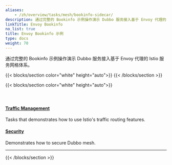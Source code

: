 ```yaml
---
aliases:
    - /zh/overview/tasks/mesh/bookinfo-sidecar/
description: 通过完整的 Bookinfo 示例操作演示 Dubbo 服务接入基于 Envoy 代理的 Istio 服务网格体系。
linkTitle: Envoy Bookinfo
no_list: true
title: Envoy Bookinfo 示例
type: docs
weight: 70
---
```




通过完整的 Bookinfo 示例操作演示 Dubbo 服务接入基于 Envoy 代理的 Istio 服务网格体系。

{{< blocks/section color="white" height="auto">}}
{{< /blocks/section >}}

{{< blocks/section color="white" height="auto">}}
<div class="td-content list-page">
    <div class="lead"></div><header class="article-meta">
    </header><div class="row">
    <div class="col-sm col-md-6 mb-4">
        <div class="h-100 card shadow" href="#">
            <div class="card-body">
                <h4 class="card-title">
                    <a href='{{< relref "./traffic/" >}}'>Traffic Management</a>
                </h4>
                <p>Tasks that demonstrates how to use Istio's traffic routing features.</p>
            </div>
        </div>
    </div>
    <div class="col-sm col-md-6 mb-4">
        <div class="h-100 card shadow">
            <div class="card-body">
                <h4 class="card-title">
                    <a href='{{< relref "./security/" >}}'>Security</a>
                </h4>
                <p>Demonstrates how to secure Dubbo mesh.</p>
            </div>
        </div>
    </div>
</div>
<hr>
</div>

{{< /blocks/section >}}
